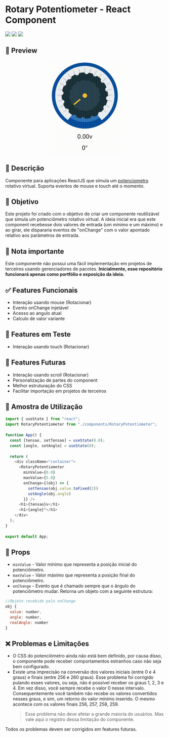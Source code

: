 # Rotary Potentiometer - React Component
[![](https://img.shields.io/badge/View-Veja%20voc%C3%AA%20mesmo-green)](duducmt.github.io/grid-store/) 
[![](https://img.shields.io/badge/license-Apache-blue)](https://github.com/duduCMT/ReactJS-Rotary-Potentiometer/blob/master/LICENSE) 
[![](https://img.shields.io/badge/version-0.0.1-yellow)](#) 

## 📸 Preview

  <img src=".github/assets/img/preview01.gif" 
    style="height: 300px; display: block;
      margin-left: auto;
      margin-right: auto;">

## 📝 Descrição

Componente para aplicações ReactJS que simula um [potenciometro](https://pt.wikipedia.org/wiki/Potenci%C3%B4metro) rotativo virtual. Suporta eventos de mouse e touch até o momento.

## 🚀 Objetivo

Este projeto foi criado com o objetivo de criar um componente reutilizável que simula um potenciômetro rotativo virtual. A ideia inicial era que este component recebesse dois valores de entrada (um mínimo e um máximo) e ao girar, ele dispararia eventos de "onChange" com o valor apontado relativo aos parâmetros de entrada.

## 📌 Nota importante
Este componente não possui uma fácil implementação em projetos de terceiros usando gerenciadores de pacotes. **Inicialmente, esse repositório funcionará apenas como portfólio e exposição da ideia.**

## ✅ Features Funcionais
- Interação usando mouse (Rotacionar)
- Evento onChange injetável
- Acesso ao angulo atual 
- Calculo de valor variante

## 🧪 Features em Teste
- Interação usando touch (Rotacionar)

## 👷 Features Futuras
- Interação usando scroll (Rotacionar)
- Personalização de partes do component
- Melhor estruturação do CSS
- Facilitar importação em projetos de terceiros

## 🔎 Amostra de Utilização
```javascript
import { useState } from "react";
import RotaryPotentiometer from "./components/RotaryPotentiometer";

function App() {
  const [tensao, setTensao] = useState(0.0);
  const [angle, setAngle] = useState(0);

  return (
    <div className="container">
      <RotaryPotentiometer
        minValue={0.0}
        maxValue={5.0}
        onChange={(obj) => {
          setTensao(obj.value.toFixed(2))
          setAngle(obj.angle)
        }} />
      <h1>{tensao}v</h1>
      <h1>{angle}°</h1>
    </div>
  );
}

export default App;
````

## 📎 Props
* `minValue` - Valor mínimo que representa a posição inicial do potenciômetro.
* `maxValue` - Valor máximo que representa a posição final do potenciômetro.
* `onChange` - Evento que é chamado sempre que o ângulo do potenciômetro mudar. Retorna um objeto com a seguinte estrutura:
```javascript
//Objeto recebido pelo onChange
obj {
  value: number,
  angle: number,
  realAngle: number
}
```

## ❌ Problemas e Limitações
- O CSS do potenciômetro ainda não está bem definido, por causa disso, o componente pode receber comportamentos estranhos caso não seja bem configurado.
- Existe uma imprecisão na conversão dos valores iniciais (entre 0 e 4 graus) e finais (entre 256 e 260 graus). Esse problema foi corrigido pulando esses valores, ou seja, não é possível receber os graus 1, 2, 3 e 4. Em vez disso, você sempre recebe o valor 0 nesse intervalo. Consequentemente você também não recebe os valores convertidos nesses graus, e sim, um retorno do valor mínimo inserido. O mesmo acontece com os valores finais 256, 257, 258, 259.
  > Esse problema não deve afetar a grande maioria do usuários. Mas vale aqui o registro dessa limitação do componente.

Todos os problemas devem ser corrigidos em features futuras.















